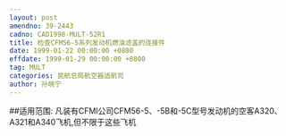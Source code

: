```yaml
---
layout: post
amendno: 39-2443
cadno: CAD1998-MULT-52R1
title: 检查CFM56-5系列发动机燃油滤盖的连接件
date: 1999-01-22 00:00:00 +0800
effdate: 1999-01-29 00:00:00 +0800
tag: MULT
categories: 民航总局航空器适航司
author: 孙晓宁
---
```


##适用范围:
凡装有CFMI公司CFM56-5、-5B和-5C型号发动机的空客A320、A321和A340飞机,但不限于这些飞机

